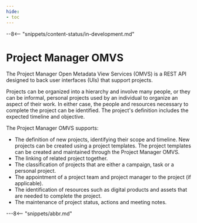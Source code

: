 ```yaml
---
hide:
- toc
---
```


<!-- SPDX-License-Identifier: CC-BY-4.0 -->
<!-- Copyright Contributors to the Egeria project. -->

--8<-- "snippets/content-status/in-development.md"

# Project Manager OMVS

The Project Manager Open Metadata View Services (OMVS) is a REST API designed to back user interfaces (UIs) that support projects.

Projects can be organized into a hierarchy and involve many people, or they can be informal, personal projects used by an individual to organize an aspect of their work.  In either case, the people and resources necessary to complete the project can be identified.  The project's definition includes the expected timeline and objective.

The Project Manager OMVS supports:

* The definition of new projects, identifying their scope and timeline.  New projects can be created using a project templates.  The project templates can be created and maintained through the Project Manager OMVS.
* The linking of related project together.
* The classification of projects that are either a campaign, task or a personal project.
* The appointment of a project team and project manager to the project (if applicable).
* The identification of resources such as digital products and assets that are needed to complete the project.
* The maintenance of project status, actions and meeting notes.





---8<-- "snippets/abbr.md"






